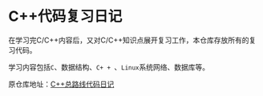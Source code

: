 # C++代码复习日记

在学习完C/C++内容后，又对C/C++知识点展开复习工作，本仓库存放所有的复习代码。

学习内容包括`C`、数据结构、`C+ + `、`Linux`系统网络、数据库等。

原仓库地址：[C++总路线代码日记](https://gitee.com/yourfriendyo/CppLearnDaily) 
